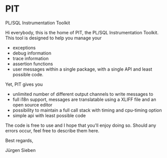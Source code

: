 # PIT
PL/SQL Instrumentation Toolkit

Hi everybody,
this is the home of PIT, the PL/SQL Instrumentation Toolkit.
This tool is designed to help you manage your 
  - exceptions
  - debug information
  - trace information
  - assertion functions
  - user messages
within a single package, with a single API and least possible code.

Yet, PIT gives you
  - unlimited number of different output channels to write messages to
  - full i18n support, messages are translatable using a XLIFF file and an open source editor
  - possibility to maintain a full call stack with timing and cpu-timing option
  - simple api with least possible code
  
The code is free to use and I hope that you'll enjoy doing so. Should any errors occur, 
feel free to describe them here.

Best regards,

Jürgen Sieben

